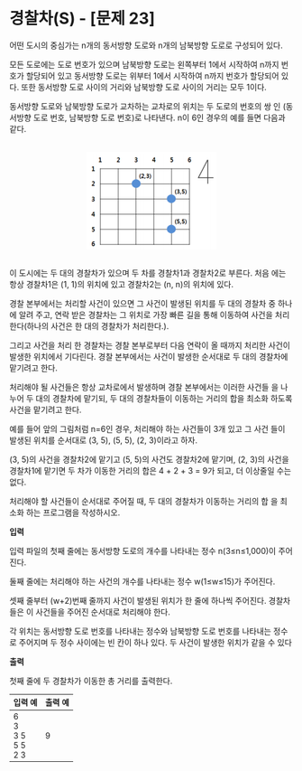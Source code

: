경찰차(S) - [문제 23]
====================================
어떤 도시의 중심가는 n개의 동서방향 도로와 n개의 남북방향 도로로 구성되어 있다.

모든 도로에는 도로 번호가 있으며 남북방향 도로는 왼쪽부터 1에서 시작하여 n까지 번호가 할당되어 있고 동서방향 도로는 위부터 1에서 시작하여 n까지 번호가 할당되어 있다. 또한 동서방향 도로 사이의 거리와 남북방향 도로 사이의 거리는 모두 1이다.

동서방향 도로와 남북방향 도로가 교차하는 교차로의 위치는 두 도로의 번호의 쌍
인 (동서방향 도로 번호, 남북방향 도로 번호)로 나타낸다. n이 6인 경우의 예를 들면 다음과 같다.

<br>
<div align="center">
<img src="./img/map.png" align="center">
</div>
<br>

이 도시에는 두 대의 경찰차가 있으며 두 차를 경찰차1과 경찰차2로 부른다. 처음
에는 항상 경찰차1은 (1, 1)의 위치에 있고 경찰차2는 (n, n)의 위치에 있다.

경찰 본부에서는 처리할 사건이 있으면 그 사건이 발생된 위치를 두 대의 경찰차
중 하나에 알려 주고, 연락 받은 경찰차는 그 위치로 가장 빠른 길을 통해 이동하여 사건을 처리한다(하나의 사건은 한 대의 경찰차가 처리한다.).

그리고 사건을 처리 한 경찰차는 경찰 본부로부터 다음 연락이 올 때까지 처리한
사건이 발생한 위치에서 기다린다. 경찰 본부에서는 사건이 발생한 순서대로 두 대의 경찰차에 맡기려고 한다.

처리해야 될 사건들은 항상 교차로에서 발생하며 경찰 본부에서는 이러한 사건들
을 나누어 두 대의 경찰차에 맡기되, 두 대의 경찰차들이 이동하는 거리의 합을 최소화 하도록 사건을 맡기려고 한다.

예를 들어 앞의 그림처럼 n=6인 경우, 처리해야 하는 사건들이 3개 있고 그 사건
들이 발생된 위치를 순서대로 (3, 5), (5, 5), (2, 3)이라고 하자.

(3, 5)의 사건을 경찰차2에 맡기고 (5, 5)의 사건도 경찰차2에 맡기며, (2, 3)의 사건을 경찰차1에 맡기면 두 차가 이동한 거리의 합은 4 + 2 + 3 = 9가 되고, 더 이상줄일 수는 없다.

처리해야 할 사건들이 순서대로 주어질 때, 두 대의 경찰차가 이동하는 거리의 합
을 최소화 하는 프로그램을 작성하시오.

**입력** 

입력 파일의 첫째 줄에는 동서방향 도로의 개수를 나타내는 정수 n(3≤n≤1,000)이
주어진다.

둘째 줄에는 처리해야 하는 사건의 개수를 나타내는 정수 w(1≤w≤15)가 주어진다.

셋째 줄부터 (w+2)번째 줄까지 사건이 발생된 위치가 한 줄에 하나씩 주어진다.
경찰차들은 이 사건들을 주어진 순서대로 처리해야 한다.

각 위치는 동서방향 도로 번호를 나타내는 정수와 남북방향 도로 번호를 나타내는
정수로 주어지며 두 정수 사이에는 빈 칸이 하나 있다. 두 사건이 발생한 위치가 같을 수 있다

**출력**  

첫째 줄에 두 경찰차가 이동한 총 거리를 출력한다.

| 입력 예 | 출력 예     |
|---|---|
| 6 <br> 3 <br> 3 5 <br> 5 5 <br> 2 3 | 9 |